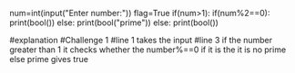num=int(input("Enter number:"))
flag=True
if(num>1):
  if(num%2==0):
    print(bool())
  else:
    print(bool("prime"))
else:
  print(bool())
  
  
  #explanation
  #Challenge 1
#line 1 takes the input
#line 3 if the number greater than 1 it checks whether the number%==0 if it is the it is no prime else prime gives true
